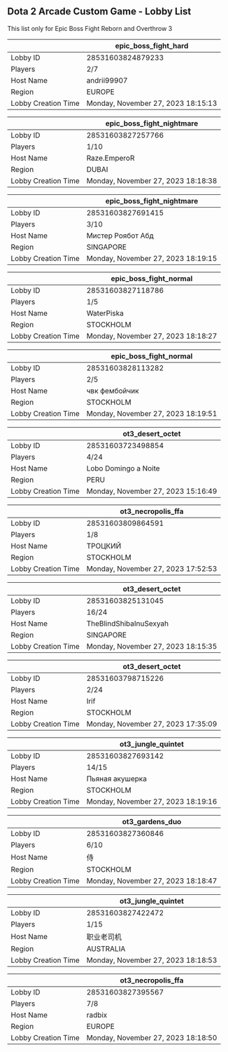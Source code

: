 ## Dota 2 Arcade Custom Game - Lobby List

This list only for Epic Boss Fight Reborn and Overthrow 3

|  | epic_boss_fight_hard |
| ------ | ------ |
| Lobby ID | 28531603824879233 |
| Players | 2/7 |
| Host Name | andrii99907 |
| Region | EUROPE |
| Lobby Creation Time | Monday, November 27, 2023 18:15:13 |


|  | epic_boss_fight_nightmare |
| ------ | ------ |
| Lobby ID | 28531603827257766 |
| Players | 1/10 |
| Host Name | Raze.EmperoR |
| Region | DUBAI |
| Lobby Creation Time | Monday, November 27, 2023 18:18:38 |


|  | epic_boss_fight_nightmare |
| ------ | ------ |
| Lobby ID | 28531603827691415 |
| Players | 3/10 |
| Host Name | Mистер Роябот Абд |
| Region | SINGAPORE |
| Lobby Creation Time | Monday, November 27, 2023 18:19:15 |


|  | epic_boss_fight_normal |
| ------ | ------ |
| Lobby ID | 28531603827118786 |
| Players | 1/5 |
| Host Name | WaterPiska |
| Region | STOCKHOLM |
| Lobby Creation Time | Monday, November 27, 2023 18:18:27 |


|  | epic_boss_fight_normal |
| ------ | ------ |
| Lobby ID | 28531603828113282 |
| Players | 2/5 |
| Host Name | чвк фембойчик |
| Region | STOCKHOLM |
| Lobby Creation Time | Monday, November 27, 2023 18:19:51 |


|  | ot3_desert_octet |
| ------ | ------ |
| Lobby ID | 28531603723498854 |
| Players | 4/24 |
| Host Name | Lobo Domingo a Noite |
| Region | PERU |
| Lobby Creation Time | Monday, November 27, 2023 15:16:49 |


|  | ot3_necropolis_ffa |
| ------ | ------ |
| Lobby ID | 28531603809864591 |
| Players | 1/8 |
| Host Name | ТРОЦКИЙ |
| Region | STOCKHOLM |
| Lobby Creation Time | Monday, November 27, 2023 17:52:53 |


|  | ot3_desert_octet |
| ------ | ------ |
| Lobby ID | 28531603825131045 |
| Players | 16/24 |
| Host Name | TheBlindShibaInuSexyah |
| Region | SINGAPORE |
| Lobby Creation Time | Monday, November 27, 2023 18:15:35 |


|  | ot3_desert_octet |
| ------ | ------ |
| Lobby ID | 28531603798715226 |
| Players | 2/24 |
| Host Name | Irif |
| Region | STOCKHOLM |
| Lobby Creation Time | Monday, November 27, 2023 17:35:09 |


|  | ot3_jungle_quintet |
| ------ | ------ |
| Lobby ID | 28531603827693142 |
| Players | 14/15 |
| Host Name | Пьяная акушерка |
| Region | STOCKHOLM |
| Lobby Creation Time | Monday, November 27, 2023 18:19:16 |


|  | ot3_gardens_duo |
| ------ | ------ |
| Lobby ID | 28531603827360846 |
| Players | 6/10 |
| Host Name | 侍 |
| Region | STOCKHOLM |
| Lobby Creation Time | Monday, November 27, 2023 18:18:47 |


|  | ot3_jungle_quintet |
| ------ | ------ |
| Lobby ID | 28531603827422472 |
| Players | 1/15 |
| Host Name | 职业老司机 |
| Region | AUSTRALIA |
| Lobby Creation Time | Monday, November 27, 2023 18:18:53 |


|  | ot3_necropolis_ffa |
| ------ | ------ |
| Lobby ID | 28531603827395567 |
| Players | 7/8 |
| Host Name | radbix |
| Region | EUROPE |
| Lobby Creation Time | Monday, November 27, 2023 18:18:50 |


